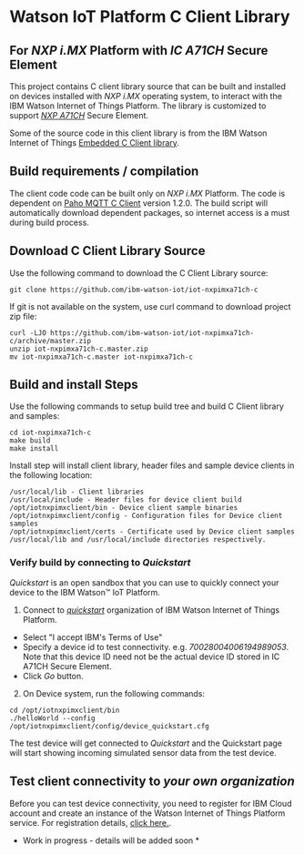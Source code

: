 # Watson IoT Platform C Client Library 
## For *NXP i.MX* Platform with *IC A71CH* Secure Element

This project contains C client library source that can be built and installed on devices
installed with *NXP i.MX* operating system, to interact with  the IBM Watson Internet of 
Things Platform. The library is customized to support 
*[NXP A71CH](https://www.nxp.com/products/identification-and-security/authentication/plug-and-trust-the-fast-easy-way-to-deploy-secure-iot-connections:A71CH)* Secure Element.

Some of the source code in this client library is from the IBM Watson Internet of Things
[Embedded C Client library](https://github.com/ibm-watson-iot/iot-embeddedc).


## Build requirements / compilation

The client code code can be built only on *NXP i.MX* Platform. The code is dependent on
[Paho MQTT C Client](http://www.eclipse.org/paho/clients/c/) version 1.2.0. The build
script will automatically download dependent packages, so internet access is a must
during build process.

## Download C Client Library Source

Use the following command to download the C Client Library source:

```
git clone https://github.com/ibm-watson-iot/iot-nxpimxa71ch-c
```

If git is not available on the system, use curl command to download project zip file:

```
curl -LJO https://github.com/ibm-watson-iot/iot-nxpimxa71ch-c/archive/master.zip
unzip iot-nxpimxa71ch-c.master.zip
mv iot-nxpimxa71ch-c.master iot-nxpimxa71ch-c
```

## Build and install Steps

Use the following commands to setup build tree and build C Client library and samples:

```
cd iot-nxpimxa71ch-c
make build
make install
```

Install step will install client library, header files and sample device clients in the
following location:

```
/usr/local/lib - Client libraries
/usr/local/include - Header files for device client build
/opt/iotnxpimxclient/bin - Device client sample binaries
/opt/iotnxpimxclient/config - Configuration files for Device client samples
/opt/iotnxpimxclient/certs - Certificate used by Device client samples
/usr/local/lib and /usr/local/include directories respectively.
```

### Verify build by connecting to *Quickstart*

*Quickstart* is an open sandbox that you can use to quickly connect your device 
to the IBM Watson™ IoT Platform. 

1. Connect to *[quickstart](https://quickstart.internetofthings.ibmcloud.com/?cm_mc_uid=71367544061615028292336&cm_mc_sid_50200000=59540641520868549701#/)* organization of IBM Watson Internet of Things Platform.

* Select "I accept IBM's Terms of Use"
* Specify a device id to test connectivity. e.g. *70028004006194989053*. Note that this device ID 
need not be the actual device ID stored in IC A71CH Secure Element. 
* Click *Go* button.

2. On Device system, run the following commands:

```
cd /opt/iotnxpimxclient/bin
./helloWorld --config /opt/iotnxpimxclient/config/device_quickstart.cfg
```
The test device will get connected to *Quickstart* and the Quickstart page will start showing 
incoming simulated sensor data from the test device.


## Test client connectivity to *your own organization*

Before you can test device connectivity, you need to register for IBM Cloud account and create
an instance of the Watson Internet of Things Platform service. For registration details, 
[click here.](https://console.bluemix.net/docs/services/IoT/index.html#gettingstartedtemplate).


* Work in progress - details will be added soon *


